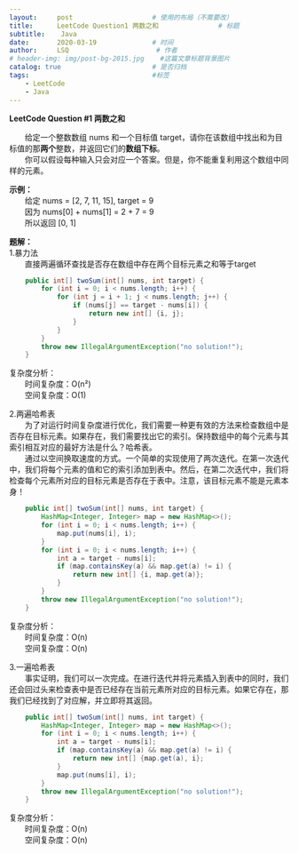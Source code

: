 ```yaml
---
layout:     post                    # 使用的布局（不需要改）
title:      LeetCode Question1 两数之和               # 标题 
subtitle:    Java
date:       2020-03-19              # 时间
author:     LSQ                      # 作者
# header-img: img/post-bg-2015.jpg    #这篇文章标题背景图片
catalog: true                       # 是否归档
tags:                               #标签
    - LeetCode
    - Java
---
```



**LeetCode Question #1 两数之和**  
  
&emsp;&emsp;给定一个整数数组 nums 和一个目标值 target，请你在该数组中找出和为目标值的那**两个**整数，并返回它们的**数组下标**。  
&emsp;&emsp;你可以假设每种输入只会对应一个答案。但是，你不能重复利用这个数组中同样的元素。

**示例：**  
&emsp;&emsp;给定 nums = [2, 7, 11, 15], target = 9  
&emsp;&emsp;因为 nums[0] + nums[1] = 2 + 7 = 9  
&emsp;&emsp;所以返回 [0, 1]  

**题解：**  
1.暴力法  
&emsp;&emsp;直接两遍循环查找是否存在数组中存在两个目标元素之和等于target

```java
    public int[] twoSum(int[] nums, int target) {
        for (int i = 0; i < nums.length; i++) {
            for (int j = i + 1; j < nums.length; j++) {
                if (nums[j] == target - nums[i]) {
                    return new int[] {i, j};
                }
            }
        }
        throw new IllegalArgumentException("no solution!");
    }
```
复杂度分析：  
&emsp;&emsp;时间复杂度：O(n²)  
&emsp;&emsp;空间复杂度：O(1)

2.两遍哈希表  
&emsp;&emsp;为了对运行时间复杂度进行优化，我们需要一种更有效的方法来检查数组中是否存在目标元素。如果存在，我们需要找出它的索引。保持数组中的每个元素与其索引相互对应的最好方法是什么？哈希表。  
&emsp;&emsp;通过以空间换取速度的方式。一个简单的实现使用了两次迭代。在第一次迭代中，我们将每个元素的值和它的索引添加到表中。然后，在第二次迭代中，我们将检查每个元素所对应的目标元素是否存在于表中。注意，该目标元素不能是元素本身！
```java
    public int[] twoSum(int[] nums, int target) {
        HashMap<Integer, Integer> map = new HashMap<>();
        for (int i = 0; i < nums.length; i++) {
            map.put(nums[i], i);
        }
        for (int i = 0; i < nums.length; i++) {
            int a = target - nums[i];
            if (map.containsKey(a) && map.get(a) != i) {
                return new int[] {i, map.get(a)};
            }
        }
        throw new IllegalArgumentException("no solution!");
    }
```
复杂度分析：  
&emsp;&emsp;时间复杂度：O(n)  
&emsp;&emsp;空间复杂度：O(n)

3.一遍哈希表  
&emsp;&emsp;事实证明，我们可以一次完成。在进行迭代并将元素插入到表中的同时，我们还会回过头来检查表中是否已经存在当前元素所对应的目标元素。如果它存在，那我们已经找到了对应解，并立即将其返回。

```java
    public int[] twoSum(int[] nums, int target) {
        HashMap<Integer, Integer> map = new HashMap<>();
        for (int i = 0; i < nums.length; i++) {
            int a = target - nums[i];
            if (map.containsKey(a) && map.get(a) != i) {
                return new int[] {map.get(a), i};
            }
            map.put(nums[i], i);
        }
        throw new IllegalArgumentException("no solution!");
    }
```
复杂度分析：  
&emsp;&emsp;时间复杂度：O(n)  
&emsp;&emsp;空间复杂度：O(n)







